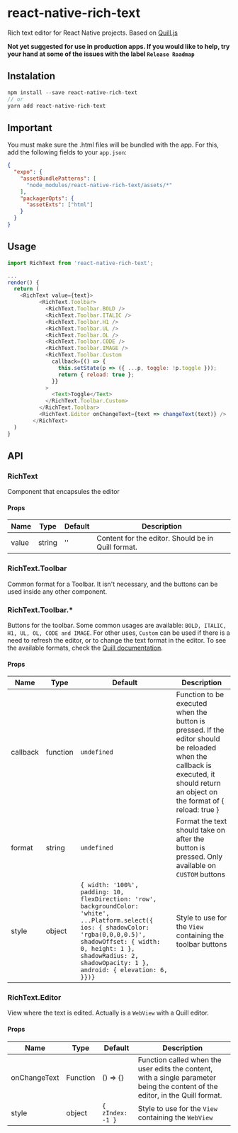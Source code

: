 # react-native-rich-text

Rich text editor for React Native projects. Based on [Quill.js](https://quilljs.com/)

**Not yet suggested for use in production apps. If you would like to help, try your hand at some of the issues with the label `Release Roadmap`**

## Instalation

```js
npm install --save react-native-rich-text
// or
yarn add react-native-rich-text
```

## Important
You must make sure the .html files will be bundled with the app. For this, add the following fields to your `app.json`:
```json
{
  "expo": {
    "assetBundlePatterns": [
      "node_modules/react-native-rich-text/assets/*"
    ],
    "packagerOpts": {
      "assetExts": ["html"]
    }
  }
}
```

## Usage

```js
import RichText from 'react-native-rich-text';

...
render() {
  return (
    <RichText value={text}>
          <RichText.Toolbar>
            <RichText.Toolbar.BOLD />
            <RichText.Toolbar.ITALIC />
            <RichText.Toolbar.H1 />
            <RichText.Toolbar.UL />
            <RichText.Toolbar.OL />
            <RichText.Toolbar.CODE />
            <RichText.Toolbar.IMAGE />
            <RichText.Toolbar.Custom
              callback={() => {
                this.setState(p => ({ ...p, toggle: !p.toggle }));
                return { reload: true };
              }}
            >
              <Text>Toggle</Text>
            </RichText.Toolbar.Custom>
          </RichText.Toolbar>
          <RichText.Editor onChangeText={text => changeText(text)} />
        </RichText>
  )
}
```

## API

### RichText

Component that encapsules the editor

#### Props

| Name  | Type   | Default | Description                                        |
| ----- | ------ | ------- | -------------------------------------------------- |
| value | string | ''      | Content for the editor. Should be in Quill format. |

### RichText.Toolbar

Common format for a Toolbar. It isn't necessary, and the buttons can be used inside any other component.

### RichText.Toolbar.\*

Buttons for the toolbar. Some common usages are available: `BOLD, ITALIC, H1, UL, OL, CODE and IMAGE`. For other uses, `Custom` can be used if there is a need to refresh the editor, or to change the text format in the editor. To see the available formats, check the [Quill documentation](https://quilljs.com/docs/api/).

#### Props

| Name     | Type     | Default   | Description                                                                                                                                                                      |
| -------- | -------- | --------- | -------------------------------------------------------------------------------------------------------------------------------------------------------------------------------- |
| callback | function | `undefined` | Function to be executed when the button is pressed. If the editor should be reloaded when the callback is executed, it should return an object on the format of { reload: true } |
| format   | string   | `undefined` | Format the text should take on after the button is pressed. Only available on `CUSTOM` buttons                                                                                   |
| style | object | `{ width: '100%', padding: 10, flexDirection: 'row', backgroundColor: 'white', ...Platform.select({ ios: { shadowColor: 'rgba(0,0,0,0.5)', shadowOffset: { width: 0, height: 1 }, shadowRadius: 2, shadowOpacity: 1 }, android: { elevation: 6, }})}` | Style to use for the `View` containing the toolbar buttons |

### RichText.Editor

View where the text is edited. Actually is a `WebView` with a Quill editor.

#### Props

| Name         | Type     | Default  | Description                                                                                                                    |
| ------------ | -------- | -------- | ------------------------------------------------------------------------------------------------------------------------------ |
| onChangeText | Function | () => {} | Function called when the user edits the content, with a single parameter being the content of the editor, in the Quill format. |
| style | object | `{ zIndex: -1 }` | Style to use for the `View` containing the `WebView` |
